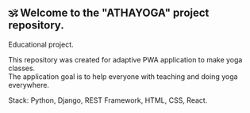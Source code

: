 ## 🕉 Welcome to the "ATHAYOGA" project repository.

Educational project.

This repository was created for adaptive PWA application to make yoga classes. </br> 
The application goal is to help everyone with teaching and doing yoga everywhere.

Stack: Python, Django, REST Framework, HTML, CSS, React.
